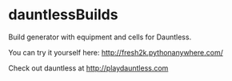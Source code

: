 # dauntlessBuilds
Build generator with equipment and cells for Dauntless.

You can try it yourself here: http://fresh2k.pythonanywhere.com/

Check out dauntless at http://playdauntless.com
